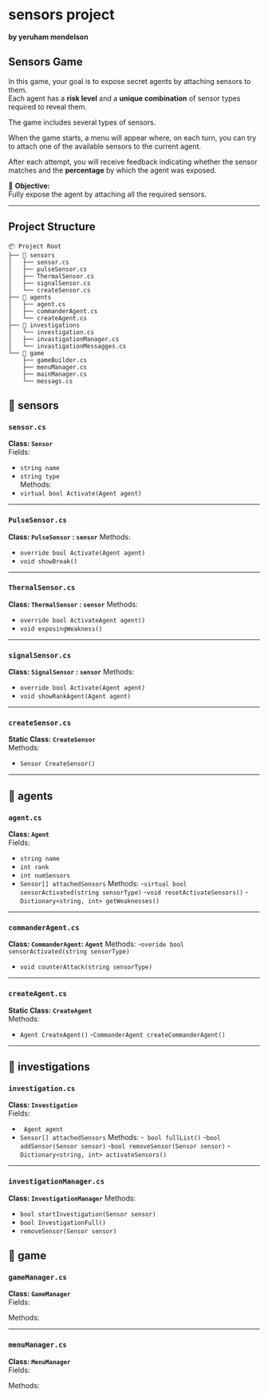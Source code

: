 # sensors project
**by yeruham mendelson**

## Sensors Game

In this game, your goal is to expose secret agents by attaching sensors to them.  
Each agent has a **risk level** and a **unique combination** of sensor types required to reveal them.

The game includes several types of sensors.

When the game starts, a menu will appear where, on each turn, you can try to attach one of the available sensors to the current agent.

After each attempt, you will receive feedback indicating whether the sensor matches and the **percentage** by which the agent was exposed.

🎯 **Objective:**  
Fully expose the agent by attaching all the required sensors.

---

## Project Structure

```plaintext
📦 Project Root
├── 📁 sensors
│   ├── sensor.cs
│   ├── pulseSensor.cs
│   ├── ThermalSensor.cs
│   ├── signalSensor.cs
│   └── createSensor.cs
├── 📁 agents
│   ├── agent.cs
│   ├── commanderAgent.cs
│   └── createAgent.cs
├── 📁 investigations
│   └── investigation.cs
│   ├── invastigationManager.cs
│   └── invastigationMessagges.cs
└── 📁 game
    ├── gameBuilder.cs
    ├── menuManager.cs
    ├── mainManager.cs
    └── messags.cs
```

## 📁 sensors

### `sensor.cs`
**Class: `Sensor`**  
Fields:
- `string name`
- `string type`  
Methods:
- `virtual bool Activate(Agent agent)`
---

### `PulseSensor.cs`
**Class: `PulseSensor` : `sensor`** 
Methods:
- `override bool Activate(Agent agent)`
- `void showBreak()`
---

### `ThernalSensor.cs`
**Class: `ThermalSensor` : `sensor`** 
Methods:
- `override bool ActivateAgent agent()`
- `void exposingWeakness()`
---

### `signalSensor.cs`
**Class: `SignalSensor` : `sensor`** 
Methods:
- `override bool Activate(Agent agent)`
- `void showRankAgent(Agent agent)`
---

### `createSensor.cs`  
**Static Class: `CreateSensor`**  
Methods:
- `Sensor CreateSensor()`
---


## 📁 agents

### `agent.cs`  
**Class: `Agent`**  
Fields:
- `string name`
- `int rank`
- `int numSensors`
- `Sensor[] attachedSensors`
Methods:
-`virtual bool sensorActivated(string sensorType)`
-`void resetActivateSensors()`
-`Dictionary<string, int> getWeaknesses()`
---

### `commanderAgent.cs`  
**Class: `CommanderAgent`: `Agent`**
Methods:
-`overide bool sensorActivated(string sensorType)`
- `void counterAttack(string sensorType)`
---

### `createAgent.cs`  
**Static Class: `CreateAgent`**  
Methods:
- `Agent CreateAgent()`
-`CommanderAgent createCommanderAgent()`
---


## 📁 investigations

### `investigation.cs`  
**Class: `Investigation`**  
Fields:
- ` Agent agent`
- `Sensor[] attachedSensors`
Methods:
-` bool fullList()`
-`bool addSensor(Sensor sensor)`
-`bool removeSensor(Sensor sensor)`
-`Dictionary<string, int> activateSensors()`
---

### `investigationManager.cs`
**Class: `InvestigationManager`** 
Methods:
- `bool startInvestigation(Sensor sensor)`
- `bool InvestigationFull()`
- `removeSensor(Sensor sensor)`
## 📁 game

### `gameManager.cs`  
**Class: `GameManager`**  
Fields:

Methods:

---

### `menuManager.cs`  
**Class: `MenuManager`**  
Fields:

Methods:


